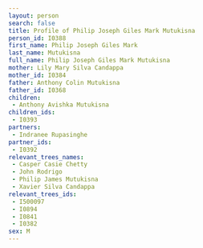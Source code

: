 ```yaml
---
layout: person
search: false
title: Profile of Philip Joseph Giles Mark Mutukisna
person_id: I0388
first_name: Philip Joseph Giles Mark
last_name: Mutukisna
full_name: Philip Joseph Giles Mark Mutukisna
mother: Lily Mary Silva Candappa
mother_id: I0384
father: Anthony Colin Mutukisna
father_id: I0368
children:
 - Anthony Avishka Mutukisna
children_ids:
 - I0393
partners:
 - Indranee Rupasinghe
partner_ids:
 - I0392
relevant_trees_names:
 - Casper Casie Chetty
 - John Rodrigo
 - Philip James Mutukisna
 - Xavier Silva Candappa
relevant_trees_ids:
 - I500097
 - I0894
 - I0841
 - I0382
sex: M
---
```


